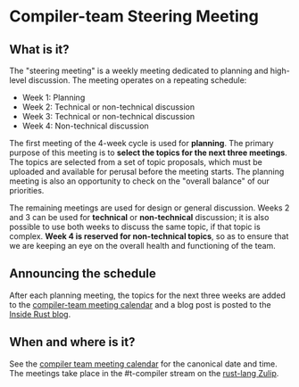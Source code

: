 # Compiler-team Steering Meeting

## What is it?

The "steering meeting" is a weekly meeting dedicated to planning and
high-level discussion. The meeting operates on a repeating schedule:

- Week 1: Planning
- Week 2: Technical or non-technical discussion
- Week 3: Technical or non-technical discussion
- Week 4: Non-technical discussion

The first meeting of the 4-week cycle is used for **planning**. The
primary purpose of this meeting is to **select the topics for the next
three meetings**. The topics are selected from a set of topic
proposals, which must be uploaded and available for perusal before the
meeting starts. The planning meeting is also an opportunity to check
on the "overall balance" of our priorities.

The remaining meetings are used for design or general discussion.
Weeks 2 and 3 can be used for **technical** or **non-technical**
discussion; it is also possible to use both weeks to discuss the same
topic, if that topic is complex. **Week 4 is reserved for
non-technical topics**, so as to ensure that we are keeping an eye on
the overall health and functioning of the team.

## Announcing the schedule

After each planning meeting, the topics for the next three weeks are
added to the [compiler-team meeting calendar][c] and a blog post is
posted to the [Inside Rust blog][ir].

## When and where is it?

See the [compiler team meeting calendar][c] for the canonical date and
time. The meetings take place in the #t-compiler stream on the
[rust-lang Zulip][z].

[c]: https://rust-lang.github.io/compiler-team/#meeting-calendar
[ir]: https://blog.rust-lang.org/inside-rust/
[z]: https://rust-lang.zulipchat.com

[rust-lang/rust#54818]: https://github.com/rust-lang/rust/issues/54818
[compiler-team website]: https://rust-lang.github.io/compiler-team/about/triage-meeting/
